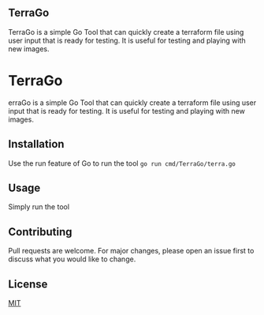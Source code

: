 ## TerraGo ##

TerraGo is a simple Go Tool that can quickly create a terraform file using user input that is ready for testing. It is useful for testing and playing with new images. 

# TerraGo

erraGo is a simple Go Tool that can quickly create a terraform file using user input that is ready for testing. It is useful for testing and playing with new images. 

## Installation

Use the run feature of Go to run the tool
```go run cmd/TerraGo/terra.go```

## Usage

Simply run the tool

## Contributing
Pull requests are welcome. For major changes, please open an issue first to discuss what you would like to change.

## License
[MIT](https://choosealicense.com/licenses/mit/)
